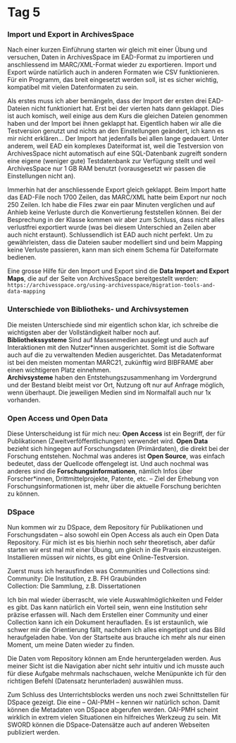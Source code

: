 # Tag 5

### Import und Export in ArchivesSpace
Nach einer kurzen Einführung starten wir gleich mit einer Übung und versuchen, Daten in ArchivesSpace im EAD-Format zu importieren und anschliessend im MARC/XML-Format wieder zu exportieren. Import und Export würde natürlich auch in anderen Formaten wie CSV funktionieren. Für ein Programm, das breit eingesetzt werden soll, ist es sicher wichtig, kompatibel mit vielen Datenformaten zu sein.

Als erstes muss ich aber bemängeln, dass der Import der ersten drei EAD-Dateien nicht funktioniert hat. Erst bei der vierten hats dann geklappt. Dies ist auch komisch, weil einige aus dem Kurs die gleichen Dateien genommen haben und der Import bei ihnen geklappt hat. Eigentlich haben wir alle die Testversion genutzt und nichts an den Einstellungen geändert, ich kann es mir nicht erklären... Der Import hat jedenfalls bei allen lange gedauert. Unter anderem, weil EAD ein komplexes Dateiformat ist, weil die Testversion von ArchivesSpace nicht automatisch auf eine SQL-Datenbank zugreift sondern eine eigene (weniger gute) Testdatenbank zur Verfügung stellt und weil ArchivesSpace nur 1 GB RAM benutzt (vorausgesetzt wir passen die Einstellungen nicht an).

Immerhin hat der anschliessende Export gleich geklappt. Beim Import hatte das EAD-File noch 1700 Zeilen, das MARC/XML hatte beim Export nur noch 250 Zeilen. Ich habe die Files zwar ein paar Minuten verglichen und auf Anhieb keine Verluste durch die Konvertierung feststellen können. Bei der Besprechung in der Klasse kommen wir aber zum Schluss, dass nicht alles verlustfrei exportiert wurde (was bei diesem Unterschied an Zeilen aber auch nicht erstaunt). Schlussendlich ist EAD auch nicht perfekt. Um zu gewährleisten, dass die Dateien sauber modelliert sind und beim Mapping keine Verluste passieren, kann man sich einem Schema für Dateiformate bedienen.

Eine grosse Hilfe für den Import und Export sind die **Data Import and Export Maps**, die auf der Seite von ArchivesSpace bereitgestellt werden: <br>
``` https://archivesspace.org/using-archivesspace/migration-tools-and-data-mapping ```

### Unterschiede von Bibliotheks- und Archivsystemen
Die meisten Unterschiede sind mir eigentlich schon klar, ich schreibe die wichtigsten aber der Vollständigkeit halber noch auf.<br>
**Bibliothekssysteme** Sind auf Massenmedien ausgelegt und auch auf Interaktionen mit den Nutzer\*innen ausgerichtet. Somit ist die Software auch auf die zu verwaltenden Medien ausgerichtet. Das Metadatenformat ist bei den meisten momentan MARC21, zukünftig wird BIBFRAME aber einen wichtigeren Platz einnehmen.<br>
**Archivsysteme** haben den Entstehungszusammenhang im Vordergrund und der Bestand bleibt meist vor Ort, Nutzung oft nur auf Anfrage möglich, wenn überhaupt. Die jeweiligen Medien sind im Normalfall auch nur 1x vorhanden.

### Open Access und Open Data
Diese Unterscheidung ist für mich neu: **Open Access** ist ein Begriff, der für Publikationen (Zweitverföffentlichungen) verwendet wird. **Open Data** bezieht sich hingegen auf Forschungsdaten (Primärdaten), die direkt bei der Forschung entstehen. Nochmal was anderes ist **Open Source**, was einfach bedeutet, dass der Quellcode offengelegt ist. Und auch nochmal was anderes sind die **Forschungsinformationen**, nämlich Infos über Forscher\*innen, Drittmittelprojekte, Patente, etc. – Ziel der Erhebung von Forschungsinformationen ist, mehr über die aktuelle Forschung berichten zu können.

### DSpace
Nun kommen wir zu DSpace, dem Repository für Publikationen und Forschungsdaten – also sowohl ein Open Access als auch ein Open Data Repository. Für mich ist es bis hierhin noch sehr theoretisch, aber dafür starten wir erst mal mit einer Übung, um gleich in die Praxis einzusteigen. Installieren müssen wir nichts, es gibt eine Online-Testversion.

Zuerst muss ich herausfinden was Communities und Collections sind: <br>
Community: Die Institution, z.B. FH Graubünden <br>
Collection: Die Sammlung, z.B. Dissertationen

Ich bin mal wieder überrascht, wie viele Auswahlmöglichkeiten und Felder es gibt. Das kann natürlich ein Vorteil sein, wenn eine Institution sehr präzise erfassen will. Nach dem Erstellen einer Community und einer Collection kann ich ein Dokument heraufladen. Es ist erstaunlich, wie schwer mir die Orientierung fällt, nachdem ich alles eingetippt und das Bild heraufgeladen habe. Von der Startseite aus brauche ich mehr als nur einen Moment, um meine Daten wieder zu finden.

Die Daten vom Repository können am Ende heruntergeladen werden. Aus meiner Sicht ist die Navigation aber nicht sehr intuitiv und ich musste auch für diese Aufgabe mehrmals nachschauen, welche Menüpunkte ich für den richtigen Befehl (Datensatz herunterladen) auswählen muss.

Zum Schluss des Unterrichtsblocks werden uns noch zwei Schnittstellen für DSpace gezeigt. Die eine – OAI-PMH – kennen wir natürlich schon. Damit können die Metadaten von DSpace abgerufen werden. OAI-PMH scheint wirklich in extrem vielen Situationen ein hilfreiches Werkzeug zu sein. Mit SWORD können die DSpace-Datensätze auch auf anderen Webseiten publiziert werden.
